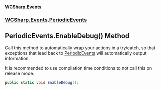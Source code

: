 #### [WCSharp.Events](README.md 'README')
### [WCSharp.Events](WCSharp.Events.md 'WCSharp.Events').[PeriodicEvents](WCSharp.Events.PeriodicEvents.md 'WCSharp.Events.PeriodicEvents')

## PeriodicEvents.EnableDebug() Method

Call this method to automatically wrap your actions in a try/catch, so that exceptions that lead back to [PeriodicEvents](WCSharp.Events.PeriodicEvents.md 'WCSharp.Events.PeriodicEvents') will automatically output  
information.  
  
It is recommended to use compilation time conditions to not call this on release mode.

```csharp
public static void EnableDebug();
```